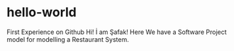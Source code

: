 # hello-world
First Experience on Github
Hi! İ am Şafak!
Here We have a Software Project model for modelling a Restaurant System.
